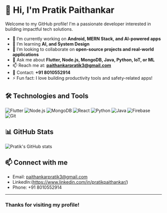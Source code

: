 # 👋 Hi, I'm Pratik Paithankar

Welcome to my GitHub profile! I'm a passionate developer interested in building impactful tech solutions.

- 🔭 I’m currently working on **Android, MERN Stack, and AI-powered apps**
- 🌱 I’m learning **AI, and System Design**
- 👯 I’m looking to collaborate on **open-source projects and real-world applications**
- 💬 Ask me about **Flutter, Node.js, MongoDB, Java, Python, IoT, or ML**
- 📫 Reach me at: **paithankarpratik3@gmail.com**
- 📱 Contact: **+91 8010552914**
- ⚡ Fun fact: I love building productivity tools and safety-related apps!

## 🛠️ Technologies and Tools
![Flutter](https://img.shields.io/badge/Flutter-02569B?logo=flutter&logoColor=white)
![Node.js](https://img.shields.io/badge/Node.js-339933?logo=node.js&logoColor=white)
![MongoDB](https://img.shields.io/badge/MongoDB-47A248?logo=mongodb&logoColor=white)
![React](https://img.shields.io/badge/React-20232A?logo=react&logoColor=61DAFB)
![Python](https://img.shields.io/badge/Python-3776AB?logo=python&logoColor=white)
![Java](https://img.shields.io/badge/Java-007396?logo=java&logoColor=white)
![Firebase](https://img.shields.io/badge/Firebase-FFCA28?logo=firebase&logoColor=black)
![Git](https://img.shields.io/badge/Git-F05032?logo=git&logoColor=white)

## 📊 GitHub Stats
![Pratik's GitHub stats](https://github-readme-stats.vercel.app/api?username=Pratik2245&show_icons=true&theme=radical)

## 📫 Connect with me
- Email: [paithankarpratik3@gmail.com](mailto:paithankarpratik3@gmail.com)
- LinkedIn:(https://www.linkedin.com/in/pratikpaithankar/)
- Phone: +91 8010552914

---

### Thanks for visiting my profile!


